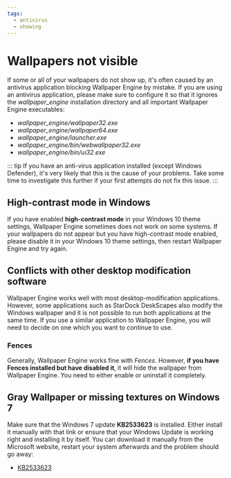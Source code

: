 ```yaml
---
tags:
  - antivirus
  - showing
---
```


# Wallpapers not visible

If some or all of your wallpapers do not show up, it's often caused by an antivirus application blocking Wallpaper Engine by mistake. If you are using an antivirus application, please make sure to configure it so that it ignores the *wallpaper_engine* installation directory and all important Wallpaper Engine executables:

* *wallpaper_engine/wallpaper32.exe*
* *wallpaper_engine/wallpaper64.exe*
* *wallpaper_engine/launcher.exe*
* *wallpaper_engine/bin/webwallpaper32.exe*
* *wallpaper_engine/bin/ui32.exe*

::: tip
If you have an anti-virus application installed (except Windows Defender), it's very likely that this is the cause of your problems. Take some time to investigate this further if your first attempts do not fix this issue.
:::

## High-contrast mode in Windows

If you have enabled **high-contrast mode** in your Windows 10 theme settings, Wallpaper Engine sometimes does not work on some systems. If your wallpapers do not appear but you have high-contrast mode enabled, please disable it in your Windows 10 theme settings, then restart Wallpaper Engine and try again.

## Conflicts with other desktop modification software

Wallpaper Engine works well with most desktop-modification applications. However, some applications such as StarDock DeskScapes also modify the Windows wallpaper and it is not possible to run both applications at the same time. If you use a similar application to Wallpaper Engine, you will need to decide on one which you want to continue to use.

### Fences

Generally, Wallpaper Engine works fine with *Fences*. However, **if you have Fences installed but have disabled it**, it will hide the wallpaper from Wallpaper Engine. You need to either enable or uninstall it completely.

## Gray Wallpaper or missing textures on Windows 7

Make sure that the Windows 7 update **KB2533623** is installed. Either install it manually with that link or ensure that your Windows Update is working right and installing it by itself. You can download it manually from the Microsoft website, restart your system afterwards and the problem should go away:

* [KB2533623](https://support.microsoft.com/de-de/help/2533623/microsoft-security-advisory-insecure-library-loading-could-allow-remot)
